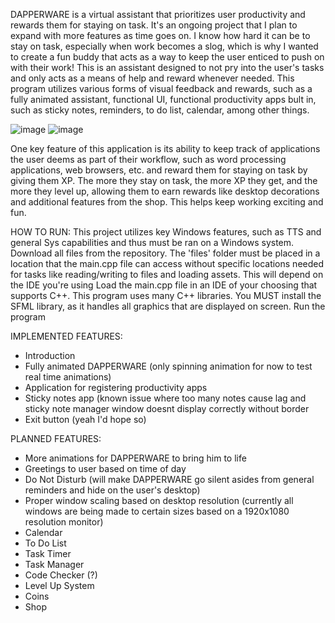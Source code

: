 DAPPERWARE is a virtual assistant that prioritizes user productivity and rewards them for staying on task. It's an ongoing project that I plan to expand with more features as time goes on. I know how hard it can be to stay on task, especially when work becomes a slog, which is why I wanted to create a fun buddy that acts as a way to keep the user enticed to push on with their work! This is an assistant designed to not pry into the user's tasks and only acts as a means of help and reward whenever needed. This program utilizes various forms of visual feedback and rewards, such as a fully animated assistant, functional UI, functional productivity apps bult in, such as sticky notes, reminders, to do list, calendar, among other things.

![image](https://github.com/user-attachments/assets/af67e044-eb00-4187-974a-43ade2537579)
![image](https://github.com/user-attachments/assets/d831d182-42bb-4cbd-8be4-79320a8a4675)

One key feature of this application is its ability to keep track of applications the user deems as part of their workflow, such as word processing applications, web browsers, etc. and reward them for staying on task by giving them XP. The more they stay on task, the more XP they get, and the more they level up, allowing them to earn rewards like desktop decorations and additional features from the shop. This helps keep working exciting and fun.

HOW TO RUN:
This project utilizes key Windows features, such as TTS and general Sys capabilities and thus must be ran on a Windows system. 
Download all files from the repository. The 'files' folder must be placed in a location that the main.cpp file can access without specific locations needed for tasks like reading/writing to files and loading assets. This will depend on the IDE you're using
Load the main.cpp file in an IDE of your choosing that supports C++.
This program uses many C++ libraries. You MUST install the SFML library, as it handles all graphics that are displayed on screen.
Run the program

IMPLEMENTED FEATURES:
- Introduction
- Fully animated DAPPERWARE (only spinning animation for now to test real time animations)
- Application for registering productivity apps
- Sticky notes app (known issue where too many notes cause lag and sticky note manager window doesnt display correctly without border
- Exit button (yeah I'd hope so)

PLANNED FEATURES:
- More animations for DAPPERWARE to bring him to life
- Greetings to user based on time of day
- Do Not Disturb (will make DAPPERWARE go silent asides from general reminders and hide on the user's desktop)
- Proper window scaling based on desktop resolution (currently all windows are being made to certain sizes based on a 1920x1080 resolution monitor)
- Calendar
- To Do List
- Task Timer
- Task Manager
- Code Checker (?)
- Level Up System
- Coins
- Shop
